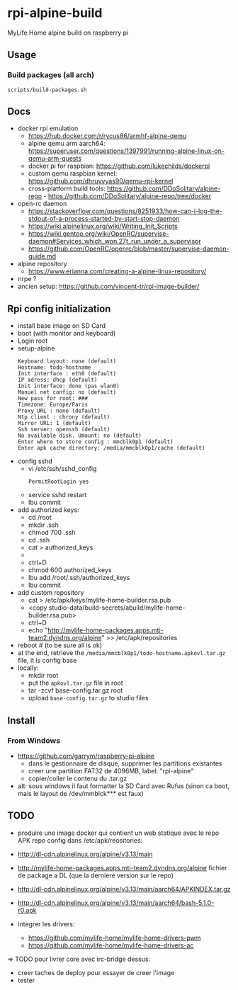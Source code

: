 # rpi-alpine-build
MyLife Home alpine build on raspberry pi

## Usage

### Build packages (all arch)

```
scripts/build-packages.sh
```

## Docs

- docker rpi emulation
  - https://hub.docker.com/r/rycus86/armhf-alpine-qemu
  - alpine qemu arm aarch64: https://superuser.com/questions/1397991/running-alpine-linux-on-qemu-arm-guests
  - docker pi for raspbian: https://github.com/lukechilds/dockerpi
  - custom qemu raspbian kernel: https://github.com/dhruvvyas90/qemu-rpi-kernel
  - cross-platform build tools: https://github.com/DDoSolitary/alpine-repo - https://github.com/DDoSolitary/alpine-repo/tree/docker
- open-rc daemon
  - https://stackoverflow.com/questions/8251933/how-can-i-log-the-stdout-of-a-process-started-by-start-stop-daemon
  - https://wiki.alpinelinux.org/wiki/Writing_Init_Scripts
  - https://wiki.gentoo.org/wiki/OpenRC/supervise-daemon#Services_which_won.27t_run_under_a_supervisor
  - https://github.com/OpenRC/openrc/blob/master/supervise-daemon-guide.md
- alpine repository
  - https://www.erianna.com/creating-a-alpine-linux-repository/
- nrpe ?
- ancien setup: https://github.com/vincent-tr/rpi-image-builder/

## Rpi config initialization
- install base image on SD Card
- boot (with monitor and keyboard)
- Login root
- setup-alpine
    ```
    Keyboard layout: none (default)
    Hostname: todo-hostname
    Init interface : eth0 (default)
    IP adress: dhcp (default)
    Init interface: done (pas wlan0)
    Manuel net config: no (default)
    New pass for root: ###
    Timezone: Europe/Paris
    Proxy URL : none (default)
    Ntp client : chrony (default)
    Mirror URL: 1 (default)
    Ssh server: openssh (default)
    No available disk. Umount: no (default)
    Enter where to store config : mmcblk0p1 (default)
    Enter apk cache directory: /media/mmcblk0p1/cache (default)
    ```
- config sshd
  - vi /etc/ssh/sshd_config
      ```
      PermitRootLogin yes
      ```
  - service sshd restart
  - lbu commit
- add authorized keys:
  - cd /root
  - mkdir .ssh
  - chmod 700 .ssh
  - cd .ssh
  - cat > authorized_keys
  - <add pub key>
  - ctrl+D
  - chmod 600 authorized_keys
  - lbu add /root/.ssh/authorized_keys
  - lbu commit
- add custom repository
  - cat > /etc/apk/keys/mylife-home-builder.rsa.pub
  - <copy studio-data/build-secrets/abuild/mylife-home-builder.rsa.pub>
  - ctrl+D
  - echo "http://mylife-home-packages.apps.mti-team2.dyndns.org/alpine" >> /etc/apk/repositories
- reboot # (to be sure all is ok)
- at the end, retrieve the `/media/mmcblk0p1/todo-hostname.apkovl.tar.gz` file, it is config base
- locally:
  - mkdir root
  - put the `apkovl.tar.gz` file in root
  - tar -zcvf base-config.tar.gz root
  - upload `base-config.tar.gz` to studio files

## Install

### From Windows

 - https://github.com/garrym/raspberry-pi-alpine
   - dans le gestionnaire de disque, supprimer les partitions existantes
   - creer une partition FAT32 de 4096MB, label: "rpi-alpine"
   - copier/coller le contenu du .tar.gz
 - alt: sous windows il faut formatter la SD Card avec Rufus (sinon ca boot, mais le layout de /dev/mmblck*** est faux)

## TODO

- produire une image docker qui contient un web statique avec le repo APK
repo config dans /etc/apk/reositories:
 - http://dl-cdn.alpinelinux.org/alpine/v3.13/main
 - http://mylife-home-packages.apps.mti-team2.dyndns.org/alpine
fichier de package a DL (que la derniere version sur le repo)
 - http://dl-cdn.alpinelinux.org/alpine/v3.13/main/aarch64/APKINDEX.tar.gz
 - http://dl-cdn.alpinelinux.org/alpine/v3.13/main/aarch64/bash-5.1.0-r0.apk

- integrer les drivers:
  - https://github.com/mylife-home/mylife-home-drivers-pwm
  - https://github.com/mylife-home/mylife-home-drivers-ac


=> TODO pour livrer core avec irc-bridge dessus:
 - creer taches de deploy pour essayer de creer l'image
 - tester
